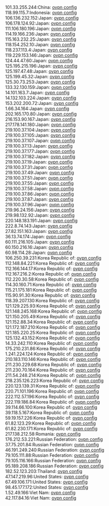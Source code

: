 101.33.255.244:China: [ovpn config](vpn/101_33_255_244.ovpn)  
118.99.115.7:Indonesia: [ovpn config](vpn/118_99_115_7.ovpn)  
106.136.232.152:Japan: [ovpn config](vpn/106_136_232_152.ovpn)  
106.178.124.92:Japan: [ovpn config](vpn/106_178_124_92.ovpn)  
111.106.180.196:Japan: [ovpn config](vpn/111_106_180_196.ovpn)  
114.19.166.236:Japan: [ovpn config](vpn/114_19_166_236.ovpn)  
115.163.232.25:Japan: [ovpn config](vpn/115_163_232_25.ovpn)  
118.154.252.10:Japan: [ovpn config](vpn/118_154_252_10.ovpn)  
118.237.113.4:Japan: [ovpn config](vpn/118_237_113_4.ovpn)  
119.229.153.146:Japan: [ovpn config](vpn/119_229_153_146.ovpn)  
124.44.47.60:Japan: [ovpn config](vpn/124_44_47_60.ovpn)  
125.195.215.196:Japan: [ovpn config](vpn/125_195_215_196.ovpn)  
125.197.47.48:Japan: [ovpn config](vpn/125_197_47_48.ovpn)  
125.199.45.32:Japan: [ovpn config](vpn/125_199_45_32.ovpn)  
125.30.73.253:Japan: [ovpn config](vpn/125_30_73_253.ovpn)  
133.32.130.159:Japan: [ovpn config](vpn/133_32_130_159.ovpn)  
14.101.163.7:Japan: [ovpn config](vpn/14_101_163_7.ovpn)  
14.132.103.224:Japan: [ovpn config](vpn/14_132_103_224.ovpn)  
153.202.200.72:Japan: [ovpn config](vpn/153_202_200_72.ovpn)  
1.66.34.164:Japan: [ovpn config](vpn/1_66_34_164.ovpn)  
202.165.170.80:Japan: [ovpn config](vpn/202_165_170_80.ovpn)  
216.153.90.167:Japan: [ovpn config](vpn/216_153_90_167.ovpn)  
217.178.141.180:Japan: [ovpn config](vpn/217_178_141_180.ovpn)  
219.100.37.104:Japan: [ovpn config](vpn/219_100_37_104.ovpn)  
219.100.37.105:Japan: [ovpn config](vpn/219_100_37_105.ovpn)  
219.100.37.107:Japan: [ovpn config](vpn/219_100_37_107.ovpn)  
219.100.37.13:Japan: [ovpn config](vpn/219_100_37_13.ovpn)  
219.100.37.177:Japan: [ovpn config](vpn/219_100_37_177.ovpn)  
219.100.37.182:Japan: [ovpn config](vpn/219_100_37_182.ovpn)  
219.100.37.19:Japan: [ovpn config](vpn/219_100_37_19.ovpn)  
219.100.37.31:Japan: [ovpn config](vpn/219_100_37_31.ovpn)  
219.100.37.49:Japan: [ovpn config](vpn/219_100_37_49.ovpn)  
219.100.37.51:Japan: [ovpn config](vpn/219_100_37_51.ovpn)  
219.100.37.55:Japan: [ovpn config](vpn/219_100_37_55.ovpn)  
219.100.37.58:Japan: [ovpn config](vpn/219_100_37_58.ovpn)  
219.100.37.86:Japan: [ovpn config](vpn/219_100_37_86.ovpn)  
219.100.37.87:Japan: [ovpn config](vpn/219_100_37_87.ovpn)  
219.100.37.96:Japan: [ovpn config](vpn/219_100_37_96.ovpn)  
219.96.24.156:Japan: [ovpn config](vpn/219_96_24_156.ovpn)  
219.98.132.92:Japan: [ovpn config](vpn/219_98_132_92.ovpn)  
220.148.183.191:Japan: [ovpn config](vpn/220_148_183_191.ovpn)  
222.8.74.143:Japan: [ovpn config](vpn/222_8_74_143.ovpn)  
27.82.151.163:Japan: [ovpn config](vpn/27_82_151_163.ovpn)  
36.13.74.174:Japan: [ovpn config](vpn/36_13_74_174.ovpn)  
60.111.216.105:Japan: [ovpn config](vpn/60_111_216_105.ovpn)  
60.150.216.16:Japan: [ovpn config](vpn/60_150_216_16.ovpn)  
60.98.114.28:Japan: [ovpn config](vpn/60_98_114_28.ovpn)  
106.250.39.231:Korea Republic of: [ovpn config](vpn/106_250_39_231.ovpn)  
112.148.84.221:Korea Republic of: [ovpn config](vpn/112_148_84_221.ovpn)  
112.166.144.17:Korea Republic of: [ovpn config](vpn/112_166_144_17.ovpn)  
112.167.216.2:Korea Republic of: [ovpn config](vpn/112_167_216_2.ovpn)  
112.220.30.58:Korea Republic of: [ovpn config](vpn/112_220_30_58.ovpn)  
114.30.160.71:Korea Republic of: [ovpn config](vpn/114_30_160_71.ovpn)  
115.21.175.181:Korea Republic of: [ovpn config](vpn/115_21_175_181.ovpn)  
115.90.91.30:Korea Republic of: [ovpn config](vpn/115_90_91_30.ovpn)  
118.39.207.130:Korea Republic of: [ovpn config](vpn/118_39_207_130.ovpn)  
121.129.225.93:Korea Republic of: [ovpn config](vpn/121_129_225_93.ovpn)  
121.148.245.168:Korea Republic of: [ovpn config](vpn/121_148_245_168.ovpn)  
121.150.205.49:Korea Republic of: [ovpn config](vpn/121_150_205_49.ovpn)  
121.152.88.34:Korea Republic of: [ovpn config](vpn/121_152_88_34.ovpn)  
121.172.187.210:Korea Republic of: [ovpn config](vpn/121_172_187_210.ovpn)  
121.185.220.25:Korea Republic of: [ovpn config](vpn/121_185_220_25.ovpn)  
125.132.43.152:Korea Republic of: [ovpn config](vpn/125_132_43_152.ovpn)  
14.33.242.110:Korea Republic of: [ovpn config](vpn/14_33_242_110.ovpn)  
175.210.231.86:Korea Republic of: [ovpn config](vpn/175_210_231_86.ovpn)  
1.241.224.124:Korea Republic of: [ovpn config](vpn/1_241_224_124.ovpn)  
210.183.110.146:Korea Republic of: [ovpn config](vpn/210_183_110_146.ovpn)  
211.230.229.68:Korea Republic of: [ovpn config](vpn/211_230_229_68.ovpn)  
211.230.70.164:Korea Republic of: [ovpn config](vpn/211_230_70_164.ovpn)  
211.54.248.214:Korea Republic of: [ovpn config](vpn/211_54_248_214.ovpn)  
218.235.126.223:Korea Republic of: [ovpn config](vpn/218_235_126_223.ovpn)  
220.123.139.31:Korea Republic of: [ovpn config](vpn/220_123_139_31.ovpn)  
220.71.101.196:Korea Republic of: [ovpn config](vpn/220_71_101_196.ovpn)  
222.112.57.196:Korea Republic of: [ovpn config](vpn/222_112_57_196.ovpn)  
222.119.186.84:Korea Republic of: [ovpn config](vpn/222_119_186_84.ovpn)  
39.114.66.100:Korea Republic of: [ovpn config](vpn/39_114_66_100.ovpn)  
39.118.5.167:Korea Republic of: [ovpn config](vpn/39_118_5_167.ovpn)  
59.19.157.226:Korea Republic of: [ovpn config](vpn/59_19_157_226.ovpn)  
61.82.123.29:Korea Republic of: [ovpn config](vpn/61_82_123_29.ovpn)  
61.82.230.171:Korea Republic of: [ovpn config](vpn/61_82_230_171.ovpn)  
217.138.212.58:Romania: [ovpn config](vpn/217_138_212_58.ovpn)  
176.212.53.221:Russian Federation: [ovpn config](vpn/176_212_53_221.ovpn)  
37.75.201.84:Russian Federation: [ovpn config](vpn/37_75_201_84.ovpn)  
46.191.249.240:Russian Federation: [ovpn config](vpn/46_191_249_240.ovpn)  
79.105.111.88:Russian Federation: [ovpn config](vpn/79_105_111_88.ovpn)  
79.105.116.166:Russian Federation: [ovpn config](vpn/79_105_116_166.ovpn)  
95.189.208.186:Russian Federation: [ovpn config](vpn/95_189_208_186.ovpn)  
182.52.123.203:Thailand: [ovpn config](vpn/182_52_123_203.ovpn)  
47.147.219.96:United States: [ovpn config](vpn/47_147_219_96.ovpn)  
67.49.106.171:United States: [ovpn config](vpn/67_49_106_171.ovpn)  
98.45.177.172:United States: [ovpn config](vpn/98_45_177_172.ovpn)  
1.52.49.166:Viet Nam: [ovpn config](vpn/1_52_49_166.ovpn)  
42.117.84.16:Viet Nam: [ovpn config](vpn/42_117_84_16.ovpn)  
